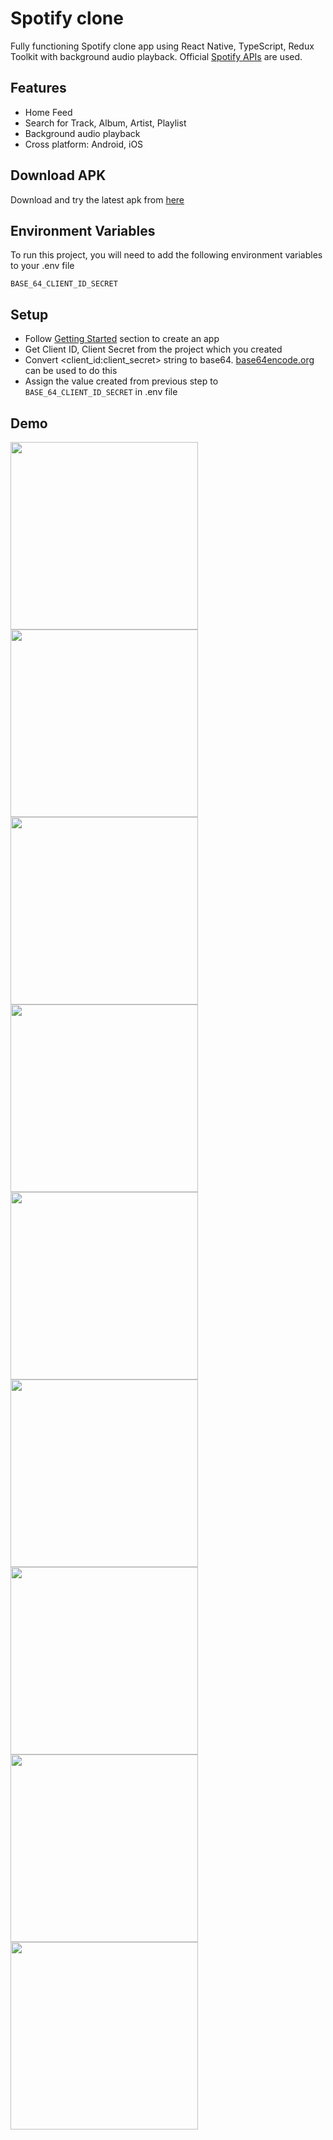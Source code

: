 
# Spotify clone
Fully functioning Spotify clone app using React Native, TypeScript, Redux Toolkit with background audio playback. Official [Spotify APIs](https://developer.spotify.com/documentation/web-api) are used.

## Features
- Home Feed
- Search for Track, Album, Artist, Playlist
- Background audio playback
- Cross platform: Android, iOS

## Download APK
Download and try the latest apk from [here](https://github.com/Gopalakrishnan-V/spotify-clone/releases)

## Environment Variables
To run this project, you will need to add the following environment variables to your .env file

`BASE_64_CLIENT_ID_SECRET`

## Setup
* Follow [Getting Started](https://developer.spotify.com/documentation/web-api) section to create an app
* Get Client ID, Client Secret from the project which you created
* Convert <client_id:client_secret> string to base64. [base64encode.org](https://www.base64encode.org/) can be used to do this
* Assign the value created from previous step to `BASE_64_CLIENT_ID_SECRET` in .env file

## Demo
<img src="https://i.ibb.co/GTdRR1n/1.png" width=300/>
<img src="https://i.ibb.co/V3CTdZs/2.png" width=300/>
<img src="https://i.ibb.co/TKYspQL/3.png" width=300/>
<img src="https://i.ibb.co/vhFcB9J/4.png" width=300/>
<img src="https://i.ibb.co/WxLqfRR/5.png" width=300/>
<img src="https://i.ibb.co/pP3kvTC/6.png" width=300/>
<img src="https://i.ibb.co/fdQQSCd/7.png" width=300/>
<img src="https://i.ibb.co/zsP7nS0/8.png" width=300/>
<img src="https://i.ibb.co/XVcSbSJ/9.png" width=300/>
